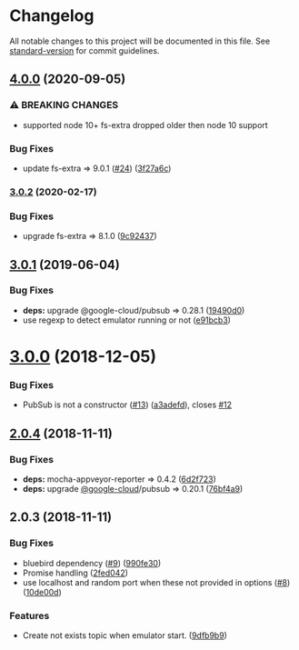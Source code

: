 # Changelog

All notable changes to this project will be documented in this file. See [standard-version](https://github.com/conventional-changelog/standard-version) for commit guidelines.

## [4.0.0](https://github.com/ert78gb/google-pubsub-emulator/compare/v3.0.2...v4.0.0) (2020-09-05)


### ⚠ BREAKING CHANGES

* supported node 10+
fs-extra dropped older then node 10 support

### Bug Fixes

* update fs-extra => 9.0.1 ([#24](https://github.com/ert78gb/google-pubsub-emulator/issues/24)) ([3f27a6c](https://github.com/ert78gb/google-pubsub-emulator/commit/3f27a6cd8fa277b960b454d55b53b4b6fd92871d))

### [3.0.2](https://github.com/ert78gb/google-pubsub-emulator/compare/v3.0.1...v3.0.2) (2020-02-17)


### Bug Fixes

* upgrade fs-extra => 8.1.0 ([9c92437](https://github.com/ert78gb/google-pubsub-emulator/commit/9c924374055e2abc859efbe8a1298e55df3716b5))

## [3.0.1](https://github.com/ert78gb/google-pubsub-emulator/compare/v3.0.0...v3.0.1) (2019-06-04)


### Bug Fixes

* **deps:** upgrade @google-cloud/pubsub => 0.28.1 ([19490d0](https://github.com/ert78gb/google-pubsub-emulator/commit/19490d0))
* use regexp to detect emulator running or not ([e91bcb3](https://github.com/ert78gb/google-pubsub-emulator/commit/e91bcb3))



<a name="3.0.0"></a>
# [3.0.0](https://github.com/ert78gb/google-pubsub-emulator/compare/v2.0.4...v3.0.0) (2018-12-05)


### Bug Fixes

* PubSub is not a constructor ([#13](https://github.com/ert78gb/google-pubsub-emulator/issues/13)) ([a3adefd](https://github.com/ert78gb/google-pubsub-emulator/commit/a3adefd)), closes [#12](https://github.com/ert78gb/google-pubsub-emulator/issues/12)



<a name="2.0.4"></a>
## [2.0.4](https://github.com/ert78gb/google-pubsub-emulator/compare/v2.0.3...v2.0.4) (2018-11-11)


### Bug Fixes

* **deps:** mocha-appveyor-reporter => 0.4.2 ([6d2f723](https://github.com/ert78gb/google-pubsub-emulator/commit/6d2f723))
* **deps:** upgrade [@google-cloud](https://github.com/google-cloud)/pubsub => 0.20.1 ([76bf4a9](https://github.com/ert78gb/google-pubsub-emulator/commit/76bf4a9))



<a name="2.0.3"></a>
## 2.0.3 (2018-11-11)


### Bug Fixes

* bluebird dependency ([#9](https://github.com/ert78gb/google-pubsub-emulator/issues/9)) ([990fe30](https://github.com/ert78gb/google-pubsub-emulator/commit/990fe30))
* Promise handling ([2fed042](https://github.com/ert78gb/google-pubsub-emulator/commit/2fed042))
* use localhost and random port when these not provided in options ([#8](https://github.com/ert78gb/google-pubsub-emulator/issues/8)) ([10de00d](https://github.com/ert78gb/google-pubsub-emulator/commit/10de00d))


### Features

* Create not exists topic when emulator start. ([9dfb9b9](https://github.com/ert78gb/google-pubsub-emulator/commit/9dfb9b9))
